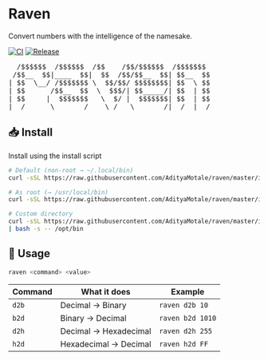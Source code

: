 # Raven

Convert numbers with the intelligence of the namesake.

[![CI](https://img.shields.io/github/actions/workflow/status/AdityaMotale/raven/unit_test.yaml?branch=master)](https://github.com/AdityaMotale/raven/actions/workflows/unit_test.yaml)
[![Release](https://img.shields.io/github/v/release/AdityaMotale/raven)](https://github.com/AdityaMotale/raven/releases/latest)

<p align="center">
<pre>
  /$$$$$$  /$$$$$$  /$$    /$$/$$$$$$  /$$$$$$$ 
 /$$__  $$|____  $$|  $$  /$$/$$__  $$| $$__  $$ 
| $$  \__/ /$$$$$$$ \  $$/$$/ $$$$$$$$| $$  \ $$ 
| $$      /$$__  $$  \  $$$/| $$_____/| $$  | $$ 
| $$     |  $$$$$$$   \  $/ |  $$$$$$$| $$  | $$ 
|__/      \_______/    \_/   \_______/|__/  |__/ 
</pre>
</p>


## 📥 Install

Install using the install script

```bash
# Default (non‑root → ~/.local/bin)
curl -sSL https://raw.githubusercontent.com/AdityaMotale/raven/master/install.sh | bash

# As root (→ /usr/local/bin)
curl -sSL https://raw.githubusercontent.com/AdityaMotale/raven/master/install.sh | sudo bash

# Custom directory
curl -sSL https://raw.githubusercontent.com/AdityaMotale/raven/master/install.sh 
| bash -s -- /opt/bin
```

## 🚀 Usage

```bash
raven <command> <value>
```

| Command | What it does              | Example           |
| ------- | ------------------------- | ----------------- |
| `d2b`   | Decimal → Binary          | `raven d2b 10`    |
| `b2d`   | Binary → Decimal          | `raven b2d 1010`  |
| `d2h`   | Decimal → Hexadecimal     | `raven d2h 255`   |
| `h2d`   | Hexadecimal → Decimal     | `raven h2d FF`    |

